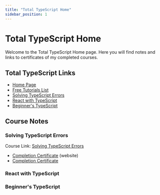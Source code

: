 ```yaml
---
title: "Total TypeScript Home"
sidebar_position: 1
---
```


# Total TypeScript Home

Welcome to the Total TypeScript Home page. Here you will find notes and links
to certificates of my completed courses.

## Total TypeScript Links

- [Home Page](https://www.totaltypescript.com/)
- [Free Tutorials List](https://www.totaltypescript.com/tutorials)
- [Solving TypeScript Errors](https://www.totaltypescript.com/tutorials/solving-typescript-errors)
- [React with TypeScript](https://www.totaltypescript.com/tutorials/react-with-typescript)
- [Beginner's TypeScript](https://www.totaltypescript.com/tutorials/beginners-typescript)

## Course Notes

### Solving TypeScript Errors

Course Link: [Solving TypeScript Errors](https://www.totaltypescript.com/tutorials/solving-typescript-errors)



- [Completion Certificate](https://res.cloudinary.com/total-typescript/image/upload/v1737749545/certificate/c0e6bfbe-e8d3-4ef2-94f8-23e87b2e250c/solving-typescript-errors.png) (website)
- [Completion Certificate](./certificates.md#solving-typescript-errors)

### React with TypeScript

### Beginner's TypeScript

